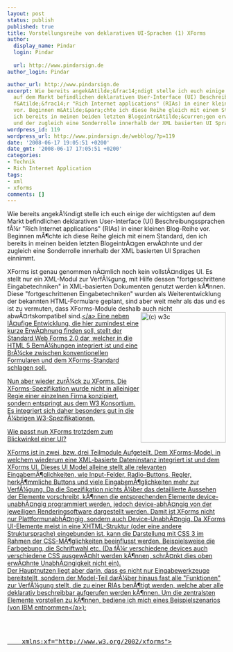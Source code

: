 ```yaml
---
layout: post
status: publish
published: true
title: Vorstellungsreihe von deklarativen UI-Sprachen (1) XForms
author:
  display_name: Pindar
  login: Pindar
  
  url: http://www.pindarsign.de
author_login: Pindar

author_url: http://www.pindarsign.de
excerpt: Wie bereits angek&Atilde;&frac14;ndigt stelle ich euch einige der wichtigsten
  auf dem Markt befindlichen deklarativen User-Interface (UI) Beschreibungssprachen
  f&Atilde;&frac14;r "Rich Internet applications" (RIAs) in einer kleinen Blog-Reihe
  vor. Beginnen m&Atilde;&para;chte ich diese Reihe gleich mit einem Standard, den
  ich bereits in meinen beiden letzten Blogeintr&Atilde;&curren;gen erw&Atilde;&curren;hnte
  und der zugleich eine Sonderrolle innerhalb der XML basierten UI Sprachen einnimmt.
wordpress_id: 119
wordpress_url: http://www.pindarsign.de/webblog/?p=119
date: '2008-06-17 19:05:51 +0200'
date_gmt: '2008-06-17 17:05:51 +0200'
categories:
- Technik
- Rich Internet Application
tags:
- xml
- xforms
comments: []
---
```

<p>Wie bereits angek&Atilde;&frac14;ndigt stelle ich euch einige der wichtigsten auf dem Markt befindlichen deklarativen User-Interface (UI) Beschreibungssprachen f&Atilde;&frac14;r "Rich Internet applications" (RIAs) in einer kleinen Blog-Reihe vor. Beginnen m&Atilde;&para;chte ich diese Reihe gleich mit einem Standard, den ich bereits in meinen beiden letzten Blogeintr&Atilde;&curren;gen erw&Atilde;&curren;hnte und der zugleich eine Sonderrolle innerhalb der XML basierten UI Sprachen einnimmt.<a id="more"></a><a id="more-119"></a></p>
<p>XForms ist genau genommen n&Atilde;&curren;mlich noch kein vollst&Atilde;&curren;ndiges UI. Es stellt nur ein XML-Modul zur Verf&Atilde;&frac14;gung, mit Hilfe dessen "fortgeschrittene Eingabetechniken" in XML-basierten Dokumenten genutzt werden k&Atilde;&para;nnen. Diese "fortgeschrittenen Eingabetechniken" wurden als Weiterentwicklung der bekannten HTML-Formulare geplant, sind aber weit mehr als das und es ist zu vermuten, dass XForms-Module deshalb auch nicht abw&Atilde;&curren;rtskompatibel sind.<a href="http:&#47;&#47;www.pindarsign.de&#47;webblog&#47;wp-content&#47;uploads&#47;2008&#47;06&#47;xforms-uebersicht.png"><img class="alignright size-medium wp-image-120" style="float: right;" title="XForms Model Eingliederung" src="http:&#47;&#47;www.pindarsign.de&#47;webblog&#47;wp-content&#47;uploads&#47;2008&#47;06&#47;xforms-uebersicht-196x300.png" alt="(c) w3c" width="196" height="300" &#47;><&#47;a> Eine neben l&Atilde;&curren;ufige Entwicklung, die hier zumindest eine kurze Erw&Atilde;&curren;hnung finden soll, stellt der Standard Web Forms 2.0 dar, welcher in die HTML 5 Bem&Atilde;&frac14;hungen integriert ist und eine Br&Atilde;&frac14;cke zwischen konventionellen Formularen und dem XForms-Standard schlagen soll.</p>
<p>Nun aber wieder zur&Atilde;&frac14;ck zu XForms. Die XForms-Spezifikation wurde nicht in alleiniger Regie einer einzelnen Firma konzipiert, sondern entspringt aus dem W3 Konsortium. Es integriert sich daher besonders gut in die &Atilde;&frac14;brigen W3-Spezifikationen.</p>
<p>Wie passt nun XForms trotzdem zum Blickwinkel einer UI?</p>
<p>XForms ist in zwei, bzw. drei Teilmodule Aufgeteilt. Dem XForms-Model, in welchem wiederum eine XML-basierte Dateninstanz integriert ist und dem XForms UI. Dieses UI Model alleine stellt alle relevanten Eingabem&Atilde;&para;glichkeiten, wie Input-Felder, Radio-Buttons, Regler, herk&Atilde;&para;mmliche Buttons und viele Eingabem&Atilde;&para;glichkeiten mehr zur Verf&Atilde;&frac14;gung. Da die Spezifikation nichts &Atilde;&frac14;ber das detaillierte Aussehen der Elemente vorschreibt, k&Atilde;&para;nnen die entsprechenden Elemente device-unabh&Atilde;&curren;ngig programmiert werden, jedoch device-abh&Atilde;&curren;ngig von der jeweiligen Renderingsoftware dargestellt werden. Damit ist XForms nicht nur Plattformunabh&Atilde;&curren;ngig, sondern auch Device-Unabh&Atilde;&curren;ngig. Da XForms UI-Elemente meist in eine XHTML-Struktur (oder eine andere Struktursprache) eingebunden ist, kann die Darstellung mit CSS 3 im Rahmen der CSS-M&Atilde;&para;glichkeiten beeinflusst werden. Beispielsweise die Farbgebung, die Schriftwahl etc. (Da f&Atilde;&frac14;r verschiedene devices auch verschiedene CSS ausgew&Atilde;&curren;hlt werden k&Atilde;&para;nnen, schr&Atilde;&curren;nkt dies oben erw&Atilde;&curren;hnte Unabh&Atilde;&curren;ngigkeit nicht ein).<br />
Der Hauptnutzen liegt aber darin, dass es nicht nur Eingabewerkzeuge bereitstellt, sondern der Model-Teil dar&Atilde;&frac14;ber hinaus fast alle "Funktionen" zur Verf&Atilde;&frac14;gung stellt, die zu einer RIAs ben&Atilde;&para;tigt werden, welche aber alle deklarativ beschreibbar aufgerufen werden k&Atilde;&para;nnen. Um die zentralsten Elemente vorstellen zu k&Atilde;&para;nnen, bediene ich mich eines Beispielszenarios (<a href="http:&#47;&#47;www.ibm.com&#47;developerworks&#47;xml&#47;library&#47;x-xformsintro2&#47;index.html?S_TACT=105AGX06&amp;S_CMP=EDU" target="_blank">von IBM entnommen<&#47;a>):</p>
<pre class="displaycode"><?xml version="1.0" encoding="UTF-8"?><br />
<html xmlns="http:&#47;&#47;www.w3.org&#47;1999&#47;xhtml"<br />
    xmlns:xf="http:&#47;&#47;www.w3.org&#47;2002&#47;xforms"><br />
<head><br />
<title>Search Form<&#47;title><br />
<xf:model><br />
    <xf:instance src="http:&#47;&#47;localhost&#47;~chrish&#47;data.xml"&#47;><br />
    <xf:submission action="http:&#47;&#47;localhost&#47;~chrish&#47;data.xml"<br />
        method="put" id="submit-edit"&#47;><br />
<&#47;xf:model><br />
<&#47;head><br />
<body></p>
<h1>XPath<&#47;h1></p>
<p>
Change the info and status!<br />
<&#47;p></p>
<p>
<xf:input ref="some&#47;additional&#47;info"><xf:label>New<br />
info:<&#47;xf:label><&#47;xf:input><br&#47;><br />
<xf:input ref="some&#47;additional&#47;info&#47;@status"><xf:label>New<br />
status:<&#47;xf:label><&#47;xf:input><br />
<xf:submit<br />
submission="submit-edit"><xf:label>Save<&#47;xf:label><&#47;xf:submit><br />
<&#47;p><br />
<&#47;body><br />
<&#47;html><&#47;pre><br />
Mit Hilfe dieses XHTML+XForms Code ist es m&Atilde;&para;glich eine zweite XHTML-Seite, genauer die unter "submission" genannte data.xml Datei zu editieren. Im <head>-Bereich der XHTML-Seite ist immer der Model-Bereich von XForms einzutragen. In diesem Beispiel wird hier nur auf eine Daten-"Instanz" verwiesen und ein submission definiert. Die Instanz beschreibt die Daten, welche durch das Formular ganz oder teilweise repr&Atilde;&curren;sentiert wird. Hier k&Atilde;&para;nnen alle Felder definiert werden, welche von XForms ausgef&Atilde;&frac14;llt werden sollen. Der submission-Tag beschreibt das, was Action in HTML &Atilde;&curren;hnlich beschrieben hat, jedoch entsprechend mit etwas mehr M&Atilde;&para;glichkeiten. Denn durch die Trennung des submission-Tags von der eigentlichen UI, die im Body-Bereich der XHTML-Seite definiert ist, k&Atilde;&para;nnen mehrere Submit-Buttons zu unterschiedlichen Zielen f&Atilde;&frac14;hren. Die Bindung der beiden Bereiche wird &Atilde;&frac14;ber die jeweilige und eindeutige "id" im Model-Bereich hergestellt. Durch die Integration von XPath kann die Bindung von Input-Feldern auch auf Datenelemente in der Instanz durchgef&Atilde;&frac14;hrt werden, wie es im Beispiel durch ref="some&#47;additional&#47;info&#47;@status" vorgef&Atilde;&frac14;hrt wird. Aufgrund der Komplexen M&Atilde;&para;glichkeiten m&Atilde;&para;chte ich diese im Folgenden nur noch aufz&Atilde;&curren;hlen, sie jedoch nicht mehr mit Beispielen visualisieren. F&Atilde;&frac14;r den tieferen Einstieg empfehle ich die <a href="http:&#47;&#47;www.ibm.com&#47;developerworks&#47;xml&#47;library&#47;x-xformsintro1&#47;index.html?S_TACT=105AGX06&amp;S_CMP=EDU" target="_blank">Einf&Atilde;&frac14;hrung von IBM<&#47;a> oder f&Atilde;&frac14;r <a href="http:&#47;&#47;www.w3.org&#47;MarkUp&#47;Forms&#47;2003&#47;xforms-for-html-authors.html" target="_blank">HTML-Umsteiger ein Dokument<&#47;a> des W3C.</p>
<p>Die XForms-Technologie stellt unter anderem folgende Funktionalit&Atilde;&curren;t bereit:</p>
<ul>
<li>Eingegebene Daten k&Atilde;&para;nnen mit Hilfe des XForms-Model gegen selbst erstellte Datentypen, die ebenfalls deklarativ definiert sind, validiert werden. Leider ist im Standard nicht festgelegt, wie eine visuelle Warnung im Ausnahmefall auszusehen hat.<&#47;li>
<li>Mit Hilfe von XForms k&Atilde;&para;nnen beim Absenden der Daten diese als XML an den Server &Atilde;&frac14;bermitteln werden und daher ist diese Technik besonders f&Atilde;&frac14;r SOA interessant.<&#47;li>
<li>Arithmetische Berechnungen stehen sowohl im UI als auch im Model zur Verf&Atilde;&frac14;gung.<&#47;li>
<li>Durch die Datenbindung zwischen Model und UI k&Atilde;&para;nnen eingegebene Daten automatisch aktualisiert werden (beispielsweise bei einer Warenliste wird der Endpreis automatisch berechnet und angezeigt, ohne dass sich der Programmierer oder der Anwender speziell um das Ausl&Atilde;&para;sen eines&Acirc;&nbsp; "neu berechnen" Events k&Atilde;&frac14;mmern m&Atilde;&frac14;sste).<&#47;li>
<li>F&Atilde;&frac14;r Events und Actions (in HTML unter "onclick" usw. bekannt) wird nun einheitlich der <a href="http:&#47;&#47;www.w3.org&#47;TR&#47;xml-events" target="_blank">XML-Events<&#47;a> Standard genutzt und bietet so noch umfangreichere M&Atilde;&para;glichkeiten.<&#47;li>
<li>Durch "switching" ist eine teilweise Sichtbarkeit eines sehr umfangreichen Formulars oder das Einblenden ausschlie&Atilde;&Yuml;lich f&Atilde;&frac14;r den Benutzer durch seine bisherigen Eingaben bedingten relevanten Eingabefelder m&Atilde;&para;glich. Ein Formular muss somit nicht mehr &Atilde;&frac14;ber mehrere HTML-Seiten aufgeteilt werden, was bei herk&Atilde;&para;mmlicher HTML-Technik zu Problemen mit der Speicherung von den tempor&Atilde;&curren;r eingegebenen Daten f&Atilde;&frac14;hrte.<&#47;li>
<li>Lokales Zwischenspeichern von Formulardaten ist in XML-Dateien (einer lokalen Instanz-Datei) m&Atilde;&para;glich. Besonders f&Atilde;&frac14;r sehr mobile Dienste ist dies interessant, denen keine permanente Internetverbindung zur Verf&Atilde;&frac14;gung steht.<&#47;li>
<li>Durch die verst&Atilde;&curren;rkte Clientbasierte Eingabelogik-Implementierungsm&Atilde;&para;glichkeiten sind erheblich weniger Serverzugriffe zu erwarten, was zu einer geringeren Auslastung der Bandbreite und auch des Servers f&Atilde;&frac14;hrt. Ebenfalls sind Standalone Anwendungen ohne eines (Web)Servers denkbar, da die Nutzung von JavaScript&acirc;&bdquo;&cent; zur Implementation der Gesch&Atilde;&curren;ftslogik m&Atilde;&para;glich ist.<&#47;li><br />
<&#47;ul><br />
Insgesamt gesehen stellt XForms eine sehr interessante Technik bereit, die zu RIAs f&Atilde;&frac14;hrt, welche fast vollst&Atilde;&curren;ndig ohne Scripting auskommen. Besonders in sicherheitsrelevanten Bereichen ist dieser Ansatz von hoher Prisanz. Auch die Optik muss dabei nicht zwangsweise leiden, da XForms zusammen mit SVG, CSS und SMIL einsetzt werden k&Atilde;&para;nnte. Diese Standards definieren grafische, visualisierende und dynamische Pr&Atilde;&curren;sentations-M&Atilde;&para;glichkeiten. Mit der theoretischen M&Atilde;&para;glichkeit das XForms-Model zusammen mit propriet&Atilde;&curren;ren L&Atilde;&para;sungen nutzen zu k&Atilde;&para;nnen, st&Atilde;&frac14;nde auch MS Silverlight oder Flash zur Visualisierung der Daten mit der Power von XForms-Model zur Verf&Atilde;&frac14;gung. F&Atilde;&frac14;r diese Kombination gibt es derzeit aber keine oder zumindest nicht im Internet offensichtlich auffindbare Beispiele. Leider ist dar&Atilde;&frac14;ber hinaus der XForms Standard momentan noch in keinem g&Atilde;&curren;ngigen Internetbrowser fester Bestandteil und muss als Browsererweiterung installiert werden. Diese Erweiterungen basieren oft auf JavaScript implementierungen des Standards und sind f&Atilde;&frac14;r fast alle Browser verf&Atilde;&frac14;gbar.<br />
Hoffentlich wird dieser Standard bald fester Bestandteil jedes Browsers!</p>
<p>In der n&Atilde;&curren;chsten Folge werde ich Microsofts eigenen Ansatz XAML vorstellen.</p>
<p>(Das Copyright der Abbildung liegt beim w3c).</p>
